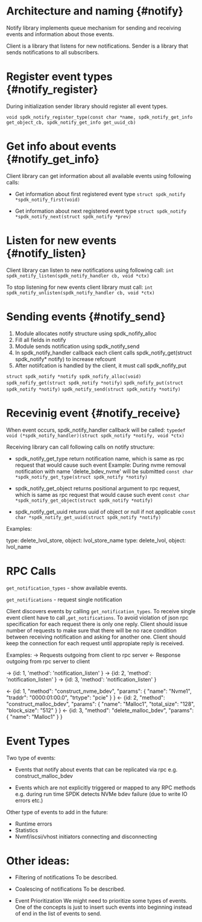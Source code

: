 # Architecture and naming {#notify}
Notify library implements queue mechanism for sending and receiving events and information about those events.

Client is a library that listens for new notifications.
Sender is a library that sends notifications to all subscribers.

# Register event types {#notify_register}

During initialization sender library should register all event types.

`void spdk_notify_register_type(const char *name, spdk_notify_get_info get_object_cb, spdk_notify_get_info get_uuid_cb)`


# Get info about events {#notify_get_info}

Client library can get information about all available events using following calls:

- Get information about first registered event type
`struct spdk_notify *spdk_notify_first(void)`

- Get information about next registered event type
`struct spdk_notify *spdk_notify_next(struct spdk_notify *prev)`

# Listen for new events {#notify_listen}

Client library can listen to new notifications using following call:
`int spdk_notify_listen(spdk_notify_handler cb, void *ctx)`

To stop listening for new events client library must call:
`int spdk_notify_unlisten(spdk_notify_handler cb, void *ctx)`

# Sending events {#notify_send}

1. Module allocates notify structure using spdk_nofify_alloc
2. Fill all fields in notify
3. Module sends notification using spdk_notify_send
4. In spdk_notify_handler callback each client calls spdk_notify_get(struct spdk_notify* notify) to increase refcount
5. After notiifcation is handled by the client, it must call spdk_nofify_put


`struct spdk_notify *notify spdk_nofify_alloc(void)`
`spdk_nofify_get(struct spdk_notify *notify)`
`spdk_nofify_put(struct spdk_notify *notify)`
`spdk_notify_send(struct spdk_notify *notify)`

# Recevinig event {#notify_receive}

When event occurs, spdk_notify_handler callback will be called:
`typedef void (*spdk_notify_handler)(struct spdk_notify *notify, void *ctx)`

Receiving library can call following calls on notify structure:

- spdk_notify_get_type return notification name, which is same as rpc request that would cause such event
Example:
During nvme removal notification with name 'delete_bdev_nvme' will be submitted
`const char *spdk_notify_get_type(struct spdk_notify *notify)`

- spdk_notify_get_object returns positional argument to rpc request, which is same as rpc request that would cause such event
`const char *spdk_notify_get_object(struct spdk_notify *notify)`

- spdk_notify_get_uuid returns uuid of object or null if not applicable
`const char *spdk_notify_get_uuid(struct spdk_notify *notify)`

Examples:

type: delete_lvol_store, object: lvol_store_name
type: delete_lvol, object: lvol_name

RPC Calls
================

`get_notification_types` - show available events.

`get_notifications` - request single notification

Client discovers events by calling `get_notification_types`. To receive single event client have to call ,`get_notifications`.
To avoid violation of json rpc specification for each request there is only one reply. Client should issue number of requests to make sure that there will be no race condition between receiving notification and asking for another one.
Client should keep the connection for each request until appropiate reply is received.

Examples:
-> Requests outgoing from client to rpc server
<- Response outgoing from rpc server to client

-> {id: 1, 'method': 'notification_listen' }
-> {id: 2, 'method': 'notification_listen' }
-> {id: 3, 'method': 'notification_listen' }

<- {id: 1, "method": "construct_nvme_bdev", "params": { "name": "Nvme1", "traddr": "0000:01:00.0", "trtype": "pcie" } }
<- {id: 2, "method": "construct_malloc_bdev", "params": { "name": "Malloc1", "total_size": "128", "block_size": "512" } }
<- {id: 3, "method": "delete_malloc_bdev", "params": { "name": "Malloc1" } }


Event Types
========

Two type of events:
- Events that notify about events that can be replicated via rpc
  e.g. construct_malloc_bdev

- Events which are not explicitly triggered or mapped to any RPC methods
  e.g. during run time SPDK detects NVMe bdev failure (due to write IO errors etc.)

Other type of events to add in the future:
- Runtime errors
- Statistics
- Nvmf/iscsi/vhost initiators connecting and disconnecting

Other ideas:
============

- Filtering of notifications
To be described.

- Coalescing of notifications
To be described.

- Event Prioritization
We might need to prioritize some types of events. One of the concepts is just to insert such events into beginning instead of end in the list of events to send.